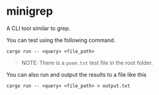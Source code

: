 # minigrep

A CLI tool similar to grep.

You can test using the following command.

```
cargo run -- <query> <file_path>
```  
> NOTE: There is a `poem.txt` test file in the root folder.


You can also run and output the results to a file like this

```
cargo run -- <query> <file_path> > output.txt
```  
